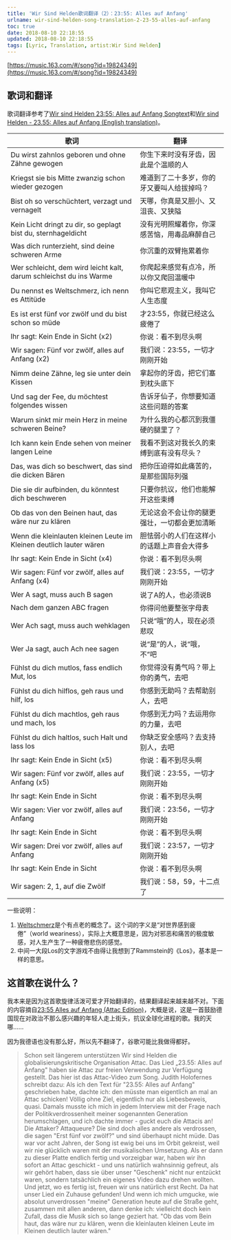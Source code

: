 ```yaml
---
title: 'Wir Sind Helden歌词翻译（2）：23:55: Alles auf Anfang'
urlname: wir-sind-helden-song-translation-2-23-55-alles-auf-anfang
toc: true
date: 2018-08-10 22:18:55
updated: 2018-08-10 22:18:55
tags: [Lyric, Translation, artist:Wir Sind Helden]
---
```


[https://music.163.com/#/song?id=19824349](https://music.163.com/#/song?id=19824349)

## 歌词和翻译

歌词翻译参考了[Wir sind Helden 23:55: Alles auf Anfang Songtext](http://www.songtexte.com.de/wir-sind-helden/23:55:-alles-auf-anfang.html)和[Wir sind Helden - 23.55: Alles auf Anfang (English translation)](https://lyricstranslate.com/en/2355-alles-auf-anfang-1155-pm-your-marks.html)。

<!--
sternhageldicht：either completely drunk or smoked or on drugs
沉重的双臂的拖累这个意象我不是很懂……
心沉入沉重的腿里这个意象我更不懂……
把大熊（die dicken Bären）翻译成列强了……哇……这首歌……简直……
-->

| 歌词 | 翻译 |
| ---- | --- |
| Du wirst zahnlos geboren und ohne Zähne gewogen | 你生下来时没有牙齿，因此是个温顺的人 |
| Kriegst sie bis Mitte zwanzig schon wieder gezogen | 难道到了二十多岁，你的牙又要叫人给拔掉吗？ |
| Bist oh so verschüchtert, verzagt und vernagelt | 天哪，你真是又胆小、又沮丧、又狭隘 |
| Kein Licht dringt zu dir, so geplagt bist du, sternhageldicht | 没有光明照耀着你，你深感苦恼，用毒品麻醉自己 |
| Was dich runterzieht, sind deine schweren Arme | 你沉重的双臂拖累着你 |
| Wer schleicht, dem wird leicht kalt, darum schleichst du ins Warme | 你爬起来感觉有点冷，所以你又爬回温暖中 |
| Du nennst es Weltschmerz, ich nenn es Attitüde | 你叫它悲观主义，我叫它人生态度 |
| Es ist erst fünf vor zwölf und du bist schon so müde | 才23:55，你就已经这么疲倦了 |
| Ihr sagt: Kein Ende in Sicht (x2) | 你说：看不到尽头啊 |
| Wir sagen: Fünf vor zwölf, alles auf Anfang (x2) | 我们说：23:55，一切才刚刚开始 |
| Nimm deine Zähne, leg sie unter dein Kissen | 拿起你的牙齿，把它们塞到枕头底下 |
| Und sag der Fee, du möchtest folgendes wissen | 告诉牙仙子，你想要知道这些问题的答案 |
| Warum sinkt mir mein Herz in meine schweren Beine? | 为什么我的心都沉到我僵硬的腿里了？ |
| Ich kann kein Ende sehen von meiner langen Leine | 我看不到这对我长久的束缚到底有没有尽头？ |
| Das, was dich so beschwert, das sind die dicken Bären | 把你压迫得如此痛苦的，是那些国际列强 |
| Die sie dir aufbinden, du könntest dich beschweren | 只要你抗议，他们也能解开这些束缚 |
| Ob das von den Beinen haut, das wäre nur zu klären | 无论这会不会让你的腿更强壮，一切都会更加清晰 |
| Wenn die kleinlauten kleinen Leute im Kleinen deutlich lauter wären | 胆怯弱小的人们在这样小的话题上声音会大得多 |
| Ihr sagt: Kein Ende in Sicht (x4) | 你说：看不到尽头啊 |
| Wir sagen: Fünf vor zwölf, alles auf Anfang (x4) | 我们说：23:55，一切才刚刚开始 |
| Wer A sagt, muss auch B sagen | 说了A的人，也必须说B |
| Nach dem ganzen ABC fragen | 你得问他要整张字母表 |
| Wer Ach sagt, muss auch wehklagen | 只说“哦”的人，现在必须悲叹 |
| Wer Ja sagt, auch Ach nee sagen | 说“是”的人，说“哦，不”吧 |
| Fühlst du dich mutlos, fass endlich Mut, los | 你觉得没有勇气吗？带上你的勇气，去吧 |
| Fühlst du dich hilflos, geh raus und hilf, los | 你感到无助吗？去帮助别人，去吧 |
| Fühlst du dich machtlos, geh raus und mach, los | 你感到无力吗？去运用你的力量，去吧 |
| Fühlst du dich haltlos, such Halt und lass los | 你缺乏安全感吗？去支持别人，去吧 |
| Ihr sagt: Kein Ende in Sicht (x5) | 你说：看不到尽头啊 |
| Wir sagen: Fünf vor zwölf, alles auf Anfang (x5) | 我们说：23:55，一切才刚刚开始 |
| Ihr sagt: Kein Ende in Sicht | 你说：看不到尽头啊 |
| Wir sagen: Vier vor zwölf, alles auf Anfang | 我们说：23:56，一切才刚刚开始 |
| Ihr sagt: Kein Ende in Sicht | 你说：看不到尽头啊 |
| Wir sagen: Drei vor zwölf, alles auf Anfang | 我们说：23:57，一切才刚刚开始 |
| Ihr sagt: Kein Ende in Sicht | 你说：看不到尽头啊 |
| Wir sagen: 2, 1, auf die Zwölf | 我们说：58，59，十二点了 |

一些说明：

1. [Weltschmerz](https://en.wikipedia.org/wiki/Weltschmerz)是个有点老的概念了。这个词的字义是“对世界感到疲倦”（world weariness），实际上大概意思是，因为对邪恶和痛苦的极度敏感，对人生产生了一种疲倦悲伤的感觉。
2. 中间一大段Los的文字游戏不由得让我想到了Rammstein的《Los》，基本是一样的意思。

## 这首歌在说什么？

我本来是因为这首歌旋律活泼可爱才开始翻译的，结果翻译起来越来越不对。下面的内容摘自[23:55 Alles auf Anfang (Attac Edition)](https://www.youtube.com/watch?v=VtQDWGrX78c)，大概是说，这是一首鼓励德国现在对政治不那么感兴趣的年轻人走上街头，抗议全球化进程的歌。我的天哪……

因为我德语也没有那么好，所以先不翻译了，谷歌可能比我做得都好。

>Schon seit längerem unterstützen Wir sind Helden die globalisierungskritische Organisation Attac. Das Lied „23.55: Alles auf Anfang" haben sie Attac zur freien Verwendung zur Verfügung gestellt. Das hier ist das Attac-Video zum Song. Judith Holofernes schreibt dazu:
>Als ich den Text für "23.55: Alles auf Anfang" geschrieben habe, dachte ich: den müsste man eigentlich an mal an Attac  schicken! Völlig ohne Ziel, eigentlich nur als Liebesbeweis, quasi. Damals musste ich mich in jedem Interview mit der Frage nach der Politikverdrossenheit meiner sogenannten Generation herumschlagen, und ich dachte immer - guckt euch die Attacis an! Die Attaker? Attaqueure? Die sind doch alles andere als verdrossen, die sagen "Erst fünf vor zwölf?" und sind überhaupt nicht müde. Das war vor acht Jahren, der Song ist ewig bei uns im Orbit gekreist, weil wir nie glücklich waren mit der musikalischen Umsetzung. Als er dann zu dieser Platte endlich fertig und vorzeigbar war, haben wir ihn sofort an Attac geschickt - und uns natürlich wahnsinnig gefreut, als wir gehört haben, dass sie über unser "Geschenk" nicht nur entzückt waren, sondern tatsächlich ein eigenes Video dazu drehen wollten. Und jetzt, wo es fertig ist, freuen wir uns natürlich erst  Recht. Da hat unser Lied ein Zuhause gefunden! Und wenn ich mich umgucke, wie absolut unverdrossen "meine" Generation heute auf die Straße geht, zusammen mit allen anderen, dann denke ich: vielleicht doch kein Zufall, dass die Musik sich so lange geziert hat. "Ob das vom Bein haut, das wäre nur zu klären, wenn die kleinlauten kleinen Leute im Kleinen deutlich lauter wären."

<!--
We are heroes for a long time supporting the anti-globalization organization Attac. The song "23.55: Alles auf Anfang" was made available to Attac for free use.This is the Attac video for the song, Judith Holofernes writes:
When I wrote the text for "23.55: Alles auf Anfang", I thought: you should actually send it to Attac! Completely without a goal, actually only as a proof of love, so to speak. At that time I had to deal in each interview with the question of the political disenchantment of my so-called generation, and I always thought - look at the Attacis! The Attaker? Attaqueure? They are anything but sullen, who say "Only five to twelve?" and are not tired at all. That was eight years ago, the song circled forever in orbit with us, because we were never happy with the musical implementation. When he was finally ready and presentable for this record, we immediately sent it to Attac - and of course we were really happy when we heard that they were not only delighted with our "present", but actually make their own video wanted to. And now, where it's done, we're of course even more pleased. Since our song has found a home! And when I look around, how absolutely undaunted "my" generation takes to the streets today, together with everyone else, then I think: maybe it's no coincidence that the music has been so charming for so long. "It does not matter if that cuts off the leg, it would only be clear if the small, lukewarm little people on the small scale were much louder."
-->
